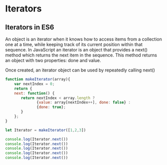 # Iterators

## Iterators in ES6
An object is an iterator when it knows how to access items from a collection one at a time, while keeping track of its current position within that sequence. In JavaScript an iterator is an object that provides a next() method which returns the next item in the sequence. This method returns an object with two properties: done and value.

Once created, an iterator object can be used by repeatedly calling next()

```js
function makeIterator(array){
    var nextIndex = 0;
    return {
    next: function() {
       return nextIndex < array.length ?
              {value: array[nextIndex++], done: false} :
              {done: true};
       }
    };
}

let Iterator = makeIterator([1,2,3])

console.log(Iterator.next())
console.log(Iterator.next())
console.log(Iterator.next())
console.log(Iterator.next())
console.log(Iterator.next())

```

